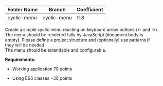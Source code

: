 | Folder Name | Branch      | Coefficient |
| ----------- | ----------- | ----------- |
| cyclic-menu | cyclic-menu | 0.8         |

Create a simple cyclic menu reacting on keyboard arrow buttons (← and →). The menu should be rendered fully by JavaScript (document.body is empty). Please define a project structure and (optionally) use patterns if they will be needed.  
The menu should be extendable and configurable.

**Requirements:**

- Working application 70 points

- Using ES6 classes +30 points

